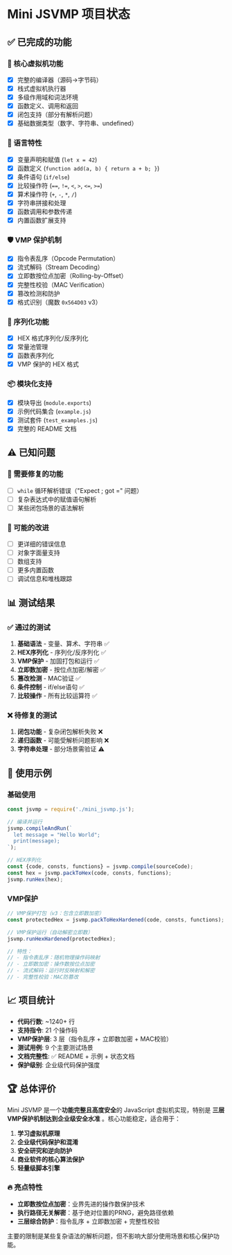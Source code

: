 # Mini JSVMP 项目状态

## ✅ 已完成的功能

### 🚀 核心虚拟机功能

- [x] 完整的编译器（源码→字节码）
- [x] 栈式虚拟机执行器
- [x] 多级作用域和词法环境
- [x] 函数定义、调用和返回
- [x] 闭包支持（部分有解析问题）
- [x] 基础数据类型（数字、字符串、undefined）

### 🔧 语言特性

- [x] 变量声明和赋值 (`let x = 42`)
- [x] 函数定义 (`function add(a, b) { return a + b; }`)
- [x] 条件语句 (`if/else`)
- [x] 比较操作符 (`==`, `!=`, `<`, `>`, `<=`, `>=`)
- [x] 算术操作符 (`+`, `-`, `*`, `/`)
- [x] 字符串拼接和处理
- [x] 函数调用和参数传递
- [x] 内置函数扩展支持

### 🛡️ VMP 保护机制

- [x] 指令表乱序（Opcode Permutation）
- [x] 流式解码（Stream Decoding）
- [x] 立即数按位点加密（Rolling-by-Offset）
- [x] 完整性校验（MAC Verification）
- [x] 篡改检测和防护
- [x] 格式识别（魔数 `0x564D03` v3）

### 💾 序列化功能

- [x] HEX 格式序列化/反序列化
- [x] 常量池管理
- [x] 函数表序列化
- [x] VMP 保护的 HEX 格式

### 📦 模块化支持

- [x] 模块导出 (`module.exports`)
- [x] 示例代码集合 (`example.js`)
- [x] 测试套件 (`test_examples.js`)
- [x] 完整的 README 文档

## ⚠️ 已知问题

### 🐛 需要修复的功能

- [ ] `while` 循环解析错误（"Expect ; got =" 问题）
- [ ] 复杂表达式中的赋值语句解析
- [ ] 某些闭包场景的语法解析

### 🔄 可能的改进

- [ ] 更详细的错误信息
- [ ] 对象字面量支持
- [ ] 数组支持
- [ ] 更多内置函数
- [ ] 调试信息和堆栈跟踪

## 📊 测试结果

### ✅ 通过的测试

1. **基础语法** - 变量、算术、字符串 ✅
2. **HEX序列化** - 序列化/反序列化 ✅
3. **VMP保护** - 加固打包和运行 ✅
4. **立即数加密** - 按位点加密/解密 ✅
5. **篡改检测** - MAC验证 ✅
6. **条件控制** - if/else语句 ✅
7. **比较操作** - 所有比较运算符 ✅

### ❌ 待修复的测试

1. **闭包功能** - 复杂闭包解析失败 ❌
2. **递归函数** - 可能受解析问题影响 ❌
3. **字符串处理** - 部分场景需验证 ⚠️

## 🎯 使用示例

### 基础使用

```javascript
const jsvmp = require('./mini_jsvmp.js');

// 编译并运行
jsvmp.compileAndRun(`
  let message = "Hello World";
  print(message);
`);

// HEX序列化
const {code, consts, functions} = jsvmp.compile(sourceCode);
const hex = jsvmp.packToHex(code, consts, functions);
jsvmp.runHex(hex);
```

### VMP保护

```javascript
// VMP保护打包（v3：包含立即数加密）
const protectedHex = jsvmp.packToHexHardened(code, consts, functions);

// VMP保护运行（自动解密立即数）
jsvmp.runHexHardened(protectedHex);

// 特性：
// - 指令表乱序：随机物理操作码映射
// - 立即数加密：操作数按位点加密
// - 流式解码：运行时反映射和解密
// - 完整性校验：MAC防篡改
```

## 📈 项目统计

- **代码行数**: ~1240+ 行
- **支持指令**: 21 个操作码
- **VMP保护层**: 3 层（指令乱序 + 立即数加密 + MAC校验）
- **测试用例**: 9 个主要测试场景
- **文档完整性**: ✅ README + 示例 + 状态文档
- **保护级别**: 企业级代码保护强度

## 🏆 总体评价

Mini JSVMP 是一个**功能完整且高度安全**的 JavaScript 虚拟机实现，特别是 **三层VMP保护机制达到企业级安全水准**
。核心功能稳定，适合用于：

1. **学习虚拟机原理**
2. **企业级代码保护和混淆**
3. **安全研究和逆向防护**
4. **商业软件的核心算法保护**
5. **轻量级脚本引擎**

### 🔥 亮点特性

- **立即数按位点加密**：业界先进的操作数保护技术
- **执行路径无关解密**：基于绝对位置的PRNG，避免路径依赖
- **三层综合防护**：指令乱序 + 立即数加密 + 完整性校验

主要的限制是某些复杂语法的解析问题，但不影响大部分使用场景和核心保护功能。
